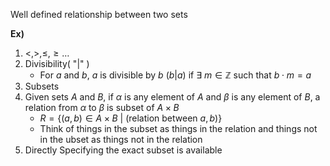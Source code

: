 Well defined relationship between two sets

**Ex)**
1. $<, >, \leq, \geq\dots$
2. Divisibility( "$|$" )
	- For $a$ and $b$, $a$ is divisible by $b$ ($b|a$) if $\exists \text{ }m\in\mathbb{Z}$ such that $b\cdot m=a$
3. Subsets
4. Given sets $A$ and $B$, if $\alpha$ is any element of $A$ and $\beta$ is any element of $B$, a relation from $\alpha$ to $\beta$ is subset of $A\times B$
	- $R=\{(a,b)\in A\times B\text{ | (relation between }a,b)\}$
	- Think of things in the subset as things in the relation
	  and things not in the ubset as things not in the relation
5. Directly Specifying the exact subset is available